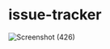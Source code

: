 # issue-tracker



![Screenshot (426)](https://user-images.githubusercontent.com/86771291/124384201-bd867e80-dced-11eb-9adf-cae51cc89ed0.png)
